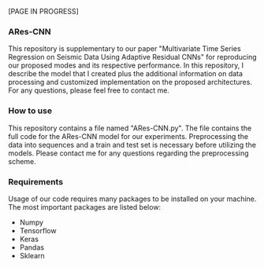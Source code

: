 [PAGE IN PROGRESS]

### ARes-CNN

This repository is supplementary to our paper "Multivariate Time Series Regression on Seismic Data
Using Adaptive Residual CNNs" for reproducing our proposed modes and its respective performance. 
In this repository, I describe the model that I created plus the additional information on data processing and customized implementation on the proposed architectures. 
For any questions, please feel free to contact me.


### How to use
This repository contains a file named "ARes-CNN.py". The file contains the full code for the ARes-CNN model for our experiments. Preprocessing the data into sequences and a train and test set is necessary before utilizing the models. Please contact me for any questions regarding the preprocessing scheme.  


### Requirements
Usage of our code requires many packages to be installed on your machine. The most important packages are listed below:
* Numpy
* Tensorflow
* Keras
* Pandas
* Sklearn

